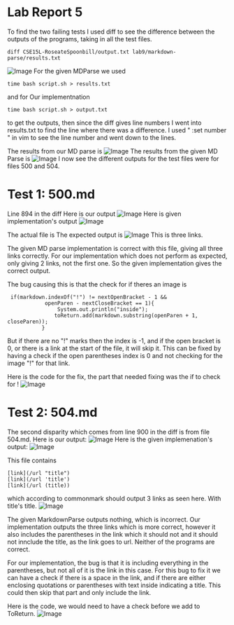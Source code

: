
# Lab Report 5

To find the two failing tests I used diff to see the difference between the outputs of the programs, taking in all the test files.
 ```
 diff CSE15L-RoseateSpoonbill/output.txt lab9/markdown-parse/results.txt
 ````
![Image](photos/diff.png)
For the given MDParse we used 
```
time bash script.sh > results.txt 
```
and for Our implementnation 
```
time bash script.sh > output.txt
```
to get the outputs, then since the diff gives line numbers I went into results.txt to find the line where there was a difference. 
 I used " :set number " in vim to see the line number and went down to the lines.

The results from our MD parse is ![Image](photos/vimoutout.png) 
The results from the given MD Parse is ![Image](photos/vimresults.png)
I now see the different outputs for the test files were for files 500 and 504.

# Test 1: 500.md
Line 894 in the diff 
Here is our output
![Image](photos/ours500.png)
Here is given implementation's output
![Image](photos/given500.png)


The actual file is 
The expected output is ![Image](photos/500exp.png) 
This is three links.

The given MD parse implementation is correct with this file, giving all three links correctly.
For our implementation which does not perform as expected, only giving 2 links, not the first one. So the given implementation gives the correct output.

The bug causing this is that the check for if theres an image is 
```
 if(markdown.indexOf("!") != nextOpenBracket - 1 &&
            openParen - nextCloseBracket == 1){
                System.out.println("inside");
               toReturn.add(markdown.substring(openParen + 1, closeParen));
           }
```
But if there are no "!" marks then the index is -1, and if the open bracket is 0, or there is a link at the start of the file, it will skip it. This can be fixed by having a check if the open parentheses index is 0 and not checking for the image "!" for that link. 

Here is the code for the fix, the part that needed fixing was the if to check for !
![Image](photos/504tofix.png)

# Test 2: 504.md
The second disparity which comes from line 900 in the diff 
is from file 504.md.
Here is our output:
![Image](photos/ours504.png)
Here is the given implemenation's output:
![Image](photos/given504.png)

This file contains 
```
[link](/url "title")
[link](/url 'title')
[link](/url (title))
````
which according to commonmark should output 3 links as seen here. With title's title.
![Image](photos/cm2.png)

The given MarkdownParse outputs nothing, which is incorrect. Our implementation outputs the three links which is more correct, however it also includes the parentheses in the link which it should not and it should not innclude the title, as the link goes to url. Neither of the programs are correct.

For our implementation, the bug is that it is including everything in the parentheses, but not all of it is the link in this case. For this bug to fix it we can have a check if there is a space in the link, and if there are either enclosing quotations or parentheses with text inside indicating a title. This could then skip that part and only include the link.

Here is the code, we would need to have a check before we add to ToReturn.
![Image](photos/504sec.png)